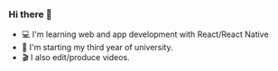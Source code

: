 ### Hi there 👋 
- :computer: I'm learning web and app development with React/React Native
- 🏫 I'm starting my third year of university.
- 🎬 I also edit/produce videos.
